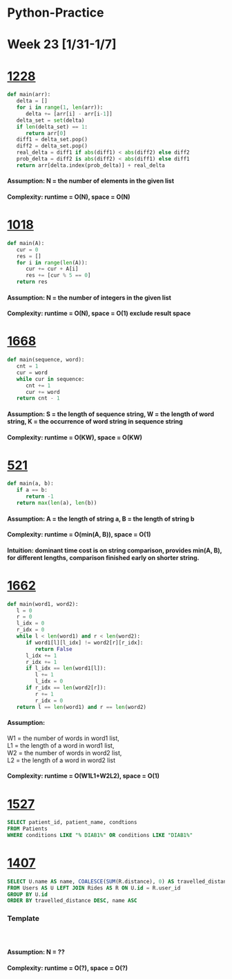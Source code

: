 # Python-Practice

# Week 23 [1/31-1/7]

# [1228](https://leetcode.com/problems/missing-number-in-arithmetic-progression/)
```python
def main(arr):
   delta = []
   for i in range(1, len(arr)):
      delta += [arr[i] - arr[i-1]]
   delta_set = set(delta)
   if len(delta_set) == 1:
      return arr[0]
   diff1 = delta_set.pop()
   diff2 = delta_set.pop()
   real_delta = diff1 if abs(diff1) < abs(diff2) else diff2
   prob_delta = diff2 is abs(diff2) < abs(diff1) else diff1
   return arr[delta.index(prob_delta)] + real_delta
```
#### Assumption: N = the number of elements in the given list
#### Complexity: runtime = O(N), space = O(N)

# [1018](https://leetcode.com/problems/binary-prefix-divisible-by-5/)
```python
def main(A):
   cur = 0
   res = []
   for i in range(len(A)):
      cur += cur + A[i]
      res += [cur % 5 == 0]
   return res
```
#### Assumption: N = the number of integers in the given list
#### Complexity: runtime = O(N), space = O(1) exclude result space

# [1668](https://leetcode.com/problems/maximum-repeating-substring/)
```python
def main(sequence, word):
   cnt = 1
   cur = word
   while cur in sequence:
      cnt += 1
      cur += word
   return cnt - 1
```
#### Assumption: S = the length of sequence string, W = the length of word string, K = the occurrence of word string in sequence string
#### Complexity: runtime = O(KW), space = O(KW)

# [521](https://leetcode.com/problems/longest-uncommon-subsequence-i/)
```python
def main(a, b):
   if a == b:
      return -1
   return max(len(a), len(b))
```
#### Assumption: A = the length of string a, B = the length of string b
#### Complexity: runtime = O(min(A, B)), space = O(1)
#### Intuition: dominant time cost is on string comparison, provides min(A, B), for different lengths, comparison finished early on shorter string.

# [1662](https://leetcode.com/problems/check-if-two-string-arrays-are-equivalent/)
```python
def main(word1, word2):
   l = 0
   r = 0
   l_idx = 0
   r_idx = 0
   while l < len(word1) and r < len(word2):
      if word1[l][l_idx] != word2[r][r_idx]:
         return False
      l_idx += 1
      r_idx += 1
      if l_idx == len(word1[l]):
         l += 1
         l_idx = 0
      if r_idx == len(word2[r]):
         r += 1
         r_idx = 0
   return l == len(word1) and r == len(word2)
```
#### Assumption:
W1 = the number of words in word1 list, \
L1 = the length of a word in word1 list, \
W2 = the number of words in word2 list, \
L2 = the length of a word in word2 list
#### Complexity: runtime = O(W1L1+W2L2), space = O(1)

# [1527](https://leetcode.com/problems/patients-with-a-condition/)
```sql
SELECT patient_id, patient_name, condtions
FROM Patients
WHERE conditions LIKE "% DIAB1%" OR conditions LIKE "DIAB1%"
```

# [1407](https://leetcode.com/problems/top-travellers/)
```sql
SELECT U.name AS name, COALESCE(SUM(R.distance), 0) AS travelled_distance
FROM Users AS U LEFT JOIN Rides AS R ON U.id = R.user_id
GROUP BY U.id
ORDER BY travelled_distance DESC, name ASC
```

### Template
# []()
```python
```
#### Assumption: N = ??
#### Complexity: runtime = O(?), space = O(?)
